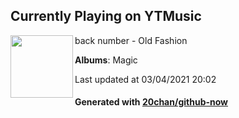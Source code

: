 ## Currently Playing on YTMusic

[<img align="left" width="100" src="https://lh3.googleusercontent.com/m3lBt373gxqeMjGMAjtRiAMmwOLBzh0JzhQzXMXWWcDhMWrQQUz3H4qmGCs3s6vMaJrUT9MacT5Vdcun">](https://music.youtube.com/watch?v=IqmrDiuQ_dE)

back number - Old Fashion

**Albums**: Magic

Last updated at 03/04/2021 20:02

#### Generated with [20chan/github-now](https://github.com/20chan/github-now)


<!--
**20chan/20chan** is a ✨ _special_ ✨ repository because its `README.md` (this file) appears on your GitHub profile.

Here are some ideas to get you started:

- 🔭 I’m currently working on ...
- 🌱 I’m currently learning ...
- 👯 I’m looking to collaborate on ...
- 🤔 I’m looking for help with ...
- 💬 Ask me about ...
- 📫 How to reach me: ...
- 😄 Pronouns: ...
- ⚡ Fun fact: ...
-->
